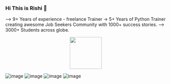 ### Hi This is Rishi 👋

--> 9+ Years of experience - freelance Trainer
-> 5+ Years of Python Trainer creating awesome Job Seekers Community with 1000+ success stories.
--> 3000+ Students across globe. 

<div id="header" align="center">
  <img src="https://media.giphy.com/media/M9gbBd9nbDrOTu1Mqx/giphy.gif" width="100"/>
</div>


![image](https://user-images.githubusercontent.com/22472795/169313932-64245ff5-4c4a-4588-b05e-db30c9d9b96d.png)
![image](https://user-images.githubusercontent.com/22472795/169313957-58d76308-b217-4b76-b844-1858df494c4c.png)
![image](https://user-images.githubusercontent.com/22472795/169313984-8d1e025e-3079-4b24-b12c-6e01192c80af.png)
![image](https://user-images.githubusercontent.com/22472795/169314009-b253a5e8-ddff-4834-95cf-7df9b5d1f8c4.png)



<!--
**javarishi/javarishi** is a ✨ _special_ ✨ repository because its `README.md` (this file) appears on your GitHub profile.


Here are some ideas to get you started:

- 🔭 I’m currently working on ...
- 🌱 I’m currently learning ...
- 👯 I’m looking to collaborate on ...
- 🤔 I’m looking for help with ...
- 💬 Ask me about ...
- 📫 How to reach me: ...
- 😄 Pronouns: ...
- ⚡ Fun fact: ...
-->
